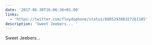 ```yaml
---
date: '2017-06-30T16:06:36+01:00'
links:
  - 'https://twitter.com/floydophone/status/880529386327261185'
description: 'Sweet Jeebers... '
---
```

Sweet Jeebers... 
